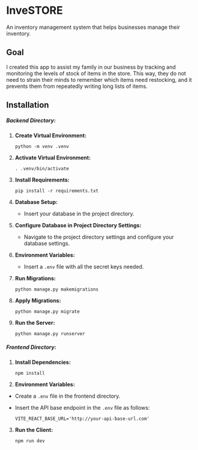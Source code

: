 # InveSTORE

An inventory management system that helps businesses manage their inventory.

## Goal

I created this app to assist my family in our business by tracking and monitoring the levels of stock of items in the store. This way, they do not need to strain their minds to remember which items need restocking, and it prevents them from repeatedly writing long lists of items.

## Installation

##### Backend Directory:

1. **Create Virtual Environment:**

   ```shell
   python -m venv .venv
   ```

2. **Activate Virtual Environment:**

   ```shell
   . .venv/bin/activate
   ```

3. **Install Requirements:**

   ```shell
   pip install -r requirements.txt
   ```

4. **Database Setup:**

   - Insert your database in the project directory.

5. **Configure Database in Project Directory Settings:**

   - Navigate to the project directory settings and configure your database settings.

6. **Environment Variables:**

   - Insert a `.env` file with all the secret keys needed.

7. **Run Migrations:**

   ```shell
   python manage.py makemigrations
   ```

8. **Apply Migrations:**

   ```shell
   python manage.py migrate
   ```

9. **Run the Server:**
   ```shell
   python manage.py runserver
   ```

##### Frontend Directory:

1. **Install Dependencies:**

   ```shell
   npm install
   ```

2. **Environment Variables:**

- Create a `.env` file in the frontend directory.
- Insert the API base endpoint in the `.env` file as follows:

  ```
  VITE_REACT_BASE_URL='http://your-api-base-url.com'
  ```

3. **Run the Client:**
   ```shell
   npm run dev
   ```
